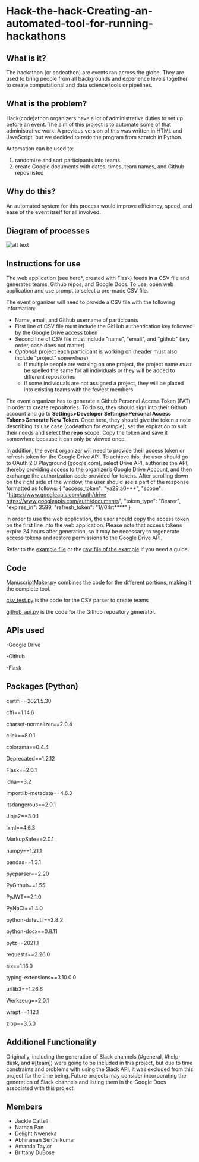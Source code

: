 # Hack-the-hack-Creating-an-automated-tool-for-running-hackathons

## What is it?
The hackathon (or codeathon) are events ran across the globe. They are used to bring people from all backgrounds and experience levels together to create computational and data science tools or pipelines. 

## What is the problem?
Hack(code)athon organizers have a lot of administrative duties to set up before an event. 
The aim of this project is to automate some of that administrative work. A previous version of this was written in HTML and JavaScript, but we decided to redo the program from scratch in Python. 

Automation can be used to:
 1) randomize and sort participants into teams
 2) create Google documents with dates, times, team names, and Github repos listed

## Why do this?
An automated system for this process would improve efficiency, speed, and ease of the event itself for all involved. 

## Diagram of processes
![alt text](https://docs.google.com/drawings/d/e/2PACX-1vTUZnEbbunInRaQ6JCAM62nry_Y4job_lOI_c5roBZ2BxGQUKSfUdgWM2LaX0PN1PS3nUgmlceM1rt_/pub?w=960&h=720)

## Instructions for use
The web application (see here*, created with Flask) feeds in a CSV file and generates teams, Github repos, and Google Docs. To use, open web application and use prompt to select a pre-made CSV file.

The event organizer will need to provide a CSV file with the following information:
- Name, email, and Github username of participants
- First line of CSV file must include the GitHub authentication key followed by the Google Drive access token
- Second line of CSV file must include "name", "email", and "github" (any order, case does not matter)
- *Optional*: project each participant is working on (header must also include "project" somewhere)
  - If multiple people are working on one project, the project name *must* be spelled the same for all individuals or they will be added to different repositories
  - If some individuals are not assigned a project, they will be placed into existing teams with the fewest members

The event organizer has to generate a Github Personal Access Token (PAT) in order to create repositories. To do so, they should sign into their Github account and go to **Settings>Developer Settings>Personal Access Token>Generate New Token**. Once here, they should give the token a note describing its use case (codeathon for example), set the expiration to suit their needs and select the **repo** scope. Copy the token and save it somewhere because it can only be viewed once.

In addition, the event organizer will need to provide their access token or refresh token for the Google Drive API. To achieve this, the user should go to OAuth 2.0 Playground (google.com), select Drive API, authorize the API, thereby providing access to the organizer’s Google Drive Account, and then exchange the authorization code provided for tokens. After scrolling down on the right side of the window, the user should see a part of the response formatted as follows:
{
  "access_token": "ya29.a0***",
  "scope": "https://www.googleapis.com/auth/drive https://www.googleapis.com/auth/documents",
  "token_type": "Bearer",
  "expires_in": 3599,
  "refresh_token": "1//04rt****"
}

In order to use the web application, the user should copy the access token on the first line into the web application. Please note that access tokens expire 24 hours after generation, so it may be necessary to regenerate access tokens and restore permissions to the Google Drive API.

Refer to the [example file](https://github.com/STRIDES-Codes/Hack-the-hack-Creating-an-automated-tool-for-running-hackathons/blob/main/example.csv) or the [raw file of the example](https://raw.githubusercontent.com/STRIDES-Codes/Hack-the-hack-Creating-an-automated-tool-for-running-hackathons/main/example.csv) if you need a guide.

## Code
[ManuscriptMaker.py](https://github.com/STRIDES-Codes/Hack-the-hack-Creating-an-automated-tool-for-running-hackathons/blob/main/ManuscriptMaker.py) combines the code for the different portions, making it the complete tool. 

[csv_test.py](https://github.com/STRIDES-Codes/Hack-the-hack-Creating-an-automated-tool-for-running-hackathons/blob/main/csv_test.py) is the code for the CSV parser to create teams

[github_api.py](https://github.com/STRIDES-Codes/Hack-the-hack-Creating-an-automated-tool-for-running-hackathons/blob/main/github_api.py) is the code for the Github repository generator.

## APIs used
 -Google Drive
 
 -Github
 
 -Flask

## Packages (Python)
certifi==2021.5.30

cffi==1.14.6

charset-normalizer==2.0.4

click==8.0.1

colorama==0.4.4

Deprecated==1.2.12

Flask==2.0.1

idna==3.2

importlib-metadata==4.6.3

itsdangerous==2.0.1

Jinja2==3.0.1

lxml==4.6.3

MarkupSafe==2.0.1

numpy==1.21.1

pandas==1.3.1

pycparser==2.20

PyGithub==1.55

PyJWT==2.1.0

PyNaCl==1.4.0

python-dateutil==2.8.2

python-docx==0.8.11

pytz==2021.1

requests==2.26.0

six==1.16.0

typing-extensions==3.10.0.0

urllib3==1.26.6

Werkzeug==2.0.1

wrapt==1.12.1

zipp==3.5.0

## Additional Functionality 
Originally, including the generation of Slack channels (#general, #help-desk, and #[team]) were going to be included in this project, but due to time constraints and problems with using the Slack API, it was excluded from this project for the time being. Future projects may consider incorporating the generation of Slack channels and listing them in the Google Docs associated with this project.

## Members  
- Jackie Cattell
- Nathan Pan
- Delight Nweneka
- Abhiraman Senthilkumar
- Amanda Taylor
- Brittany DuBose
<!--[image](https://user-images.githubusercontent.com/75758331/129243554-b7dc42fa-c66a-4679-9ae1-ec4819d1e2f6.png)-->
